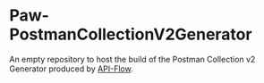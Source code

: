 # Paw-PostmanCollectionV2Generator
An empty repository to host the build of the Postman Collection v2 Generator produced by [API-Flow](https://github.com/luckymarmot/API-Flow). 
